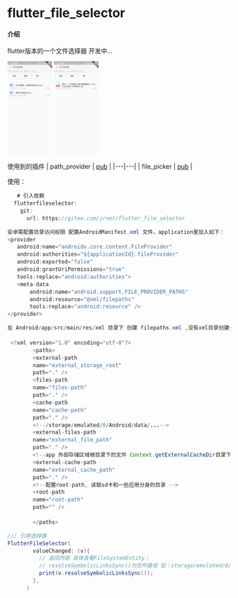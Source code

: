 # flutter_file_selector

#### 介绍
flutter版本的一个文件选择器
开发中...

<img src='/微信图片_20200607174036.jpg' width='20%'/>
<img src='/微信图片_20200607174043.jpg' width='20%'/>


使用到的插件
| path_provider  | <a href='https://pub.flutter-io.cn/packages/path_provider'>pub</a>  |
|---|---|
| file_picker  | <a href='https://pub.flutter-io.cn/packages/file_picker'>pub</a>  |



使用：
```java
   # 引入依赖
  flutterfileselector:
    git:
      url: https://gitee.com/jrnet/flutter_file_selector

```

```java
安卓需配置目录访问权限 配置AndroidManifest.xml 文件，application里加入如下：
<provider
   android:name="androidx.core.content.FileProvider"
   android:authorities="${applicationId}.fileProvider"
   android:exported="false"
   android:grantUriPermissions="true"
   tools:replace="android:authorities">
   <meta-data
       android:name="android.support.FILE_PROVIDER_PATHS"
       android:resource="@xml/filepaths"
       tools:replace="android:resource" />
</provider>
```

```java
在 Android/app/src/main/res/xml 目录下 创建 filepaths.xml ,没有xml目录创建一个即可,内容如下：

 <?xml version="1.0" encoding="utf-8"?>
        <paths>
        <external-path
        name="external_storage_root"
        path="." />
        <files-path
        name="files-path"
        path="." />
        <cache-path
        name="cache-path"
        path="." />
        <!--/storage/emulated/0/Android/data/...-->
        <external-files-path
        name="external_file_path"
        path="." />
        <!--app 外部存储区域根目录下的文件 Context.getExternalCacheDir目录下的目录-->
        <external-cache-path
        name="external_cache_path"
        path="." />
        <!--配置root-path, 读取sd卡和一些应用分身的目录 -->
        <root-path
        name="root-path"
        path="" />

        </paths>


```

```java
/// 引用选择器
FlutterFileSelector(
        valueChanged: (v){
          // 返回内容 具体查看FileSystemEntity：
          // resolveSymbolicLinksSync()为文件路径 如：storage/emulated/0/tencent/MicroMsg/Download/返岗计划(姓名).docx
          print(v.resolveSymbolicLinksSync());
        },
      )
```

